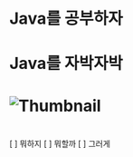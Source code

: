 # Java를 공부하자

# Java를 자박자박

# ![Thumbnail](https://miro.medium.com/max/4000/1*J76LX5mvMD-bP1qCj8PQpA.png)

#

[ ] 뭐하지
[ ] 뭐할까
[ ] 그러게

#
